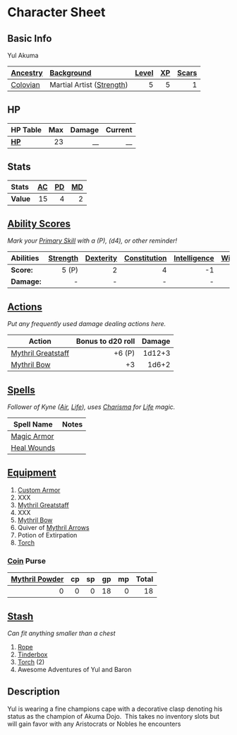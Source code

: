 # Character Sheet

## Basic Info

Yul Akuma

| [Ancestry](../../../Player%20Characters/Ancenstries/Ancestry.md)                             | [Background](../../../Player%20Characters/Backgrounds/Background.md)                         | [Level](../../../Player%20Characters/Progression/Level.md) | [XP](../../../Player%20Characters/Progression/Experience%20Points.md) | [Scars](../../../Player%20Characters/Progression/Scars.md) |
| :------------------------------------------------------------------------------------------- | :------------------------------------------------------------------------------------------- | ------------------------------------------------------------------: | -----------------------------------------------------------------------------: | ------------------------------------------------------------------: |
| [Colovian](../../../Player%20Characters/Ancenstries/The%20People%20of%20Mithrinia/Humans.md) | Martial Artist ([Strength](../../../Player%20Characters/The%20Ability%20Scores/Strength.md)) |                                                                   5 |                                                                              5 |                                                                   1 |

## HP

| **HP Table**                                                                | Max | Damage | Current |
| :-------------------------------------------------------------------------- | --: | -----: | ------: |
| **[HP](../../../Player%20Characters/Derived%20Statistics/Hit%20Points.md)** |  23 |     __ |      __ |

## Stats

| Stats     | [AC](../../../Player%20Characters/Derived%20Statistics/Armor%20Class.md) | [PD](../../../Player%20Characters/Derived%20Statistics/Physical%20Defense.md) | [MD](../../../Player%20Characters/Derived%20Statistics/Mental%20Defense.md) |
| :-------- | -----------------------------------------------------------------------: | ----------------------------------------------------------------------------: | --------------------------------------------------------------------------: |
| **Value** |                                                                       15 |                                                                             4 |                                                                           2 |

## [Ability Scores](../../../Player%20Characters/The%20Ability%20Scores/Ability%20Scores.md)

*Mark your [Primary Skill](../../../Player%20Characters/Backgrounds/Primary%20Skill.md) with a (P), (d4), or other reminder!*

| Abilities   | [Strength](../../../Player%20Characters/The%20Ability%20Scores/Strength.md) | [Dexterity](../../../Player%20Characters/The%20Ability%20Scores/Dexterity.md) | [Constitution](../../../Player%20Characters/The%20Ability%20Scores/Constitution.md) | [Intelligence](../../../Player%20Characters/The%20Ability%20Scores/Intelligence.md) | [Wisdom](../../../Player%20Characters/The%20Ability%20Scores/Wisdom.md)<br> | [Charisma](../../../Player%20Characters/The%20Ability%20Scores/Charisma.md)<br> |
| :---------- | --------------------------------------------------------------------------: | ----------------------------------------------------------------------------: | ----------------------------------------------------------------------------------: | ----------------------------------------------------------------------------------: | --------------------------------------------------------------------------: | ------------------------------------------------------------------------------: |
| **Score:**  |                                                                       5 (P) |                                                                             2 |                                                                                   4 |                                                                                  -1 |                                                                           2 |                                                                               4 |
| **Damage:** |                                                                           - |                                                                             - |                                                                                   - |                                                                                   - |                                                                           - |                                                                               - |

## [Actions](../../../Game%20Procedures/Core%20Procedures/Action.md)

*Put any frequently used damage dealing actions here.*

| Action                                                                                                | Bonus to d20 roll | Damage |
| ----------------------------------------------------------------------------------------------------- | ----------------: | -----: |
| [Mythril Greatstaff](../../../Items%20and%20Gear/Weapons/Melee%20Weapons/Large%20Skilled%20Weapon.md) |            +6 (P) | 1d12+3 |
| [Mythril Bow](../../../Items%20and%20Gear/Weapons/Ranged%20Weapons/Medium%20Bow.md)                   |                +3 |  1d6+2 |

## [Spells](../../../Magic/Spells.md)

*Follower of Kyne ([Air](../../../Magic/Spells/Spell%20Domains/Air.md), [Life](../../../Magic/Spells/Spell%20Domains/Life.md)), uses [Charisma](../../../Player%20Characters/The%20Ability%20Scores/Charisma.md) for [Life](../../../Magic/Spells/Spell%20Domains/Life.md) magic.*

| Spell Name                                                                          | Notes |
| ----------------------------------------------------------------------------------- | ----- |
| [Magic Armor](../../../Magic/Spells/Spells%20by%20Level/Level%201/Magic%20Armor.md) |       |
| [Heal Wounds](../../../Magic/Spells/Spells%20by%20Level/Level%201/Heal%20Wounds.md) |       |

## [Equipment](../../../Player%20Characters/Inventory/Equipment.md)

1. [Custom Armor](../../../Items%20and%20Gear/Armor/Silvered%20Armor/Silver%20Plate%20Armor.md)
2. XXX
3. [Mythril Greatstaff](../../../Items%20and%20Gear/Weapons/Melee%20Weapons/Large%20Skilled%20Weapon.md)
4. XXX
5. [Mythril Bow](../../../Items%20and%20Gear/Weapons/Ranged%20Weapons/Medium%20Bow.md)
6. Quiver of [Mythril Arrows](../../../Items%20and%20Gear/Weapons/Ammo/Arrow.md)
7. Potion of Extirpation
8. [Torch](../../../Items%20and%20Gear/Gear/1%20Coin/Torch.md)

### [Coin](../../Economy/Coins.md) Purse

| [Mythril Powder](../../../Magic/Spellcasting/Mythril.md) |  cp |  sp |  gp |  mp | Total |
| -------------------------------------------------------: | --: | --: | --: | --: | ----: |
|                                                        0 |   0 |   0 |  18 |   0 |    18 |

## [Stash](../../../Player%20Characters/Inventory/Stash.md)

*Can fit anything smaller than a chest*

1. [Rope](../../../Items%20and%20Gear/Gear/50%20Coins/Rope.md)
2. [Tinderbox](../../../Items%20and%20Gear/Gear/10%20Coins/Tinderbox.md)
3. [Torch](../../../Items%20and%20Gear/Gear/1%20Coin/Torch.md) (2)
4. Awesome Adventures of Yul and Baron

## Description

Yul is wearing a fine champions cape with a decorative clasp denoting his status as the champion of Akuma Dojo.  This takes no inventory slots but will gain favor with any Aristocrats or Nobles he encounters
